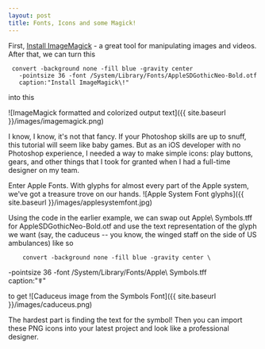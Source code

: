 ```yaml
---
layout: post
title: Fonts, Icons and some Magick!
---
```


First, [Install ImageMagick](http://www.imagemagick.org/script/binary-releases.php) - a great tool for manipulating images and videos. After that, we can turn this 

     convert -background none -fill blue -gravity center 
       -pointsize 36 -font /System/Library/Fonts/AppleSDGothicNeo-Bold.otf 
       caption:"Install ImageMagick\!"

into this

![ImageMagick formatted and colorized output text]({{ site.baseurl }}/images/imagemagick.png)

I know, I know, it's not that fancy. If your Photoshop skills are up to snuff, this tutorial will seem like baby games. But as an iOS developer with no Photoshop experience, I needed a way to make simple icons: play buttons, gears, and other things that I took for granted when I had a full-time designer on my team. 

Enter Apple Fonts. With glyphs for almost every part of the Apple system, we've got a treasure trove on our hands.
![Apple System Font glyphs]({{ site.baseurl }}/images/applesystemfont.jpg)

Using the code in the earlier example, we can swap out Apple\ Symbols.tff for AppleSDGothicNeo-Bold.otf and use the text representation of the glyph we want (say, the caduceus -- you know, the winged staff on the side of US ambulances) like so 

        convert -background none -fill blue -gravity center \
   -pointsize 36 -font /System/Library/Fonts/Apple\ Symbols.tff \
   caption:"☤"

to get ![Caduceus image from the Symbols Font]({{ site.baseurl }}/images/caduceus.png)

The hardest part is finding the text for the symbol! Then you can import these PNG icons into your latest project and look like a professional designer.
